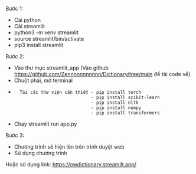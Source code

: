 Bước 1: 
-	Cài python
-	Cài streamlit
- python3 -m venv streamlit
- source streamlit/bin/activate
- pip3 install streamlit

Bước 2: 
-	Vào thư mục streamlit_app (Vào github https://github.com/Zennnnnnnnnnn/Dictionary/tree/main để tải code về)
-	Chuột phải, mở terminal
-       Tải các thư viện cần thiết - pip install torch
                                   - pip install scikit-learn
                                   - pip install nltk
                                   - pip install numpy
                                   - pip install transformers

-	Chạy streamlit run app.py


Bước 3:
-	Chương trình sẽ hiện lên trên trình duyệt web
-	Sử dụng chương trình

Hoặc sử dụng link: https://owdictionary.streamlit.app/
